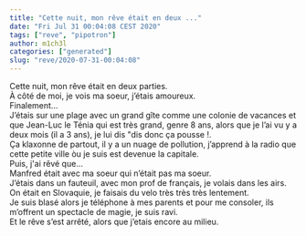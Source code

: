 ```yaml
---
title: "Cette nuit, mon rêve était en deux ..."
date: "Fri Jul 31 00:04:08 CEST 2020"
tags: ["reve", "pipotron"]
author: m1ch3l
categories: ["generated"]
slug: "reve/2020-07-31-00:04:08"
---
```


Cette nuit, mon rêve était en deux parties.<br>
À côté de moi, je vois ma soeur, j’étais amoureux.<br>
Finalement...<br>
J’étais sur une plage avec un grand gîte comme une colonie de vacances et que Jean-Luc le Ténia qui est très grand, genre 8 ans, alors que je l’ai vu y a deux mois (il a 3 ans), je lui dis "dis donc ça pousse !.<br>
Ça klaxonne de partout, il y a un nuage de pollution, j’apprend à la radio que cette petite ville òu je suis est devenue la capitale.<br>
Puis, j'ai rêvé que...<br>
Manfred était avec ma soeur qui n’était pas ma soeur.<br>
J’étais dans un fauteuil, avec mon prof de français, je volais dans les airs.<br>
On était en Slovaquie, je faisais du velo très très très lentement.<br>
Je suis blasé alors je téléphone à mes parents et pour me consoler, ils m’offrent un spectacle de magie, je suis ravi.<br>
Et le rêve s’est arrêté, alors que j’etais encore au milieu.<br>
